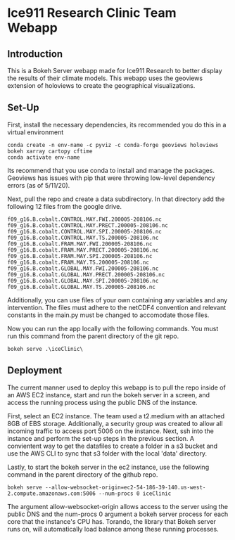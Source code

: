 # Ice911 Research Clinic Team Webapp

## Introduction
This is a Bokeh Server webapp made for Ice911 Research to better display the results of their climate models. This webapp uses the geoviews extension of holoviews to create the geographical visualizations.

## Set-Up
First, install the necessary dependencies, its recommended you do this in a virtual environment
```
conda create -n env-name -c pyviz -c conda-forge geoviews holoviews bokeh xarray cartopy cftime
conda activate env-name
```
Its recommend that you use conda to install and manage the packages. Geoviews has issues with pip that were throwing low-level dependency errors (as of 5/11/20).

Next, pull the repo and create a data subdirectory. In that directory add the following 12 files from the google drive. 
```
f09_g16.B.cobalt.CONTROL.MAY.FWI.200005-208106.nc
f09_g16.B.cobalt.CONTROL.MAY.PRECT.200005-208106.nc
f09_g16.B.cobalt.CONTROL.MAY.SPI.200005-208106.nc
f09_g16.B.cobalt.CONTROL.MAY.TS.200005-208106.nc
f09_g16.B.cobalt.FRAM.MAY.FWI.200005-208106.nc
f09_g16.B.cobalt.FRAM.MAY.PRECT.200005-208106.nc
f09_g16.B.cobalt.FRAM.MAY.SPI.200005-208106.nc
f09_g16.B.cobalt.FRAM.MAY.TS.200005-208106.nc
f09_g16.B.cobalt.GLOBAL.MAY.FWI.200005-208106.nc
f09_g16.B.cobalt.GLOBAL.MAY.PRECT.200005-208106.nc
f09_g16.B.cobalt.GLOBAL.MAY.SPI.200005-208106.nc
f09_g16.B.cobalt.GLOBAL.MAY.TS.200005-208106.nc
```
Additionally, you can use files of your own containing any variables and any intervention. The files must adhere to the netCDF4 convention and relevant constants in the main.py must be changed to accomodate those files.

Now you can run the app locally with the following commands. You must run this command from the parent directory of the git repo.
```
bokeh serve .\iceClinic\
```

## Deployment
The current manner used to deploy this webapp is to pull the repo inside of an AWS EC2 instance, start and run the bokeh server in a screen, and access the running process using the public DNS of the instance.

First, select an EC2 instance. The team used a t2.medium with an attached 8GB of EBS storage. Additionally, a security group was created to allow all incoming traffic to access port 5006 on the instance. Next, ssh into the instance and perform the set-up steps in the previous section. A convientent way to get the datafiles to create a folder in a s3 bucket and use the AWS CLI to sync that s3 folder with the local 'data' directory.

Lastly, to start the bokeh server in the ec2 instance, use the following command in the parent directory of the github repo.
```
bokeh serve --allow-websocket-origin=ec2-54-186-39-140.us-west-2.compute.amazonaws.com:5006 --num-procs 0 iceClinic
```
The argument allow-websocket-origin allows access to the server using the public DNS and the num-procs 0 argument a bokeh server process for each core that the instance's CPU has. Torando, the library that Bokeh server runs on, will automatically load balance among these running processes. 
